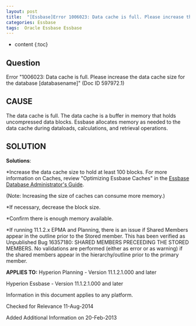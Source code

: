 ```yaml
---
layout: post
title:  "[Essbase]Error 1006023: Data cache is full. Please increase the data cache size for the database"
categories: Essbase
tags:  Oracle Essbase Essbase
---
```

* content
{:toc}


## Question

Error "1006023: Data cache is full. Please increase the data cache size for the database [databasename]" (Doc ID 597972.1)





## CAUSE


The data cache is full.  The data cache is a buffer in memory that holds uncompressed data blocks. Essbase allocates memory as needed to the data cache during dataloads, calculations, and retrieval operations.

## SOLUTION

**Solutions**:

*Increase the data cache size to hold at least 100 blocks.  For more information on Caches, review "Optimizing Essbase Caches" in the [Essbase Database Administrator's Guide](https://docs.oracle.com/en/applications/?tab=8).

(Note:  Increasing the size of caches can consume more memory.)

*If necessary, decrease the block size.

*Confirm there is enough memory available.

*If running 11.1.2.x EPMA and Planning, there is an issue if Shared Members appear in the outline prior to the Stored member.  This has been verified as Unpublished Bug 16357180: SHARED MEMBERS PRECEEDING THE STORED MEMBERS.  No validations are performed (either as error or as warning) if the shared members appear in the hierarchy/outline prior to the primary member.


**APPLIES TO:**
Hyperion Planning - Version 11.1.2.1.000 and later

Hyperion Essbase - Version 11.1.2.1.000 and later

Information in this document applies to any platform.

Checked for Relevance 11-Aug-2014

Added Additional Information on 20-Feb-2013


